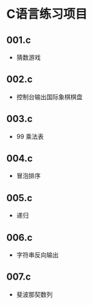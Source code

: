 # C语言练习项目

## 001.c

- 猜数游戏

## 002.c

- 控制台输出国际象棋棋盘

## 003.c

- 99 乘法表

## 004.c

- 冒泡排序

## 005.c

- 递归

## 006.c

- 字符串反向输出

## 007.c

- 斐波那契数列
